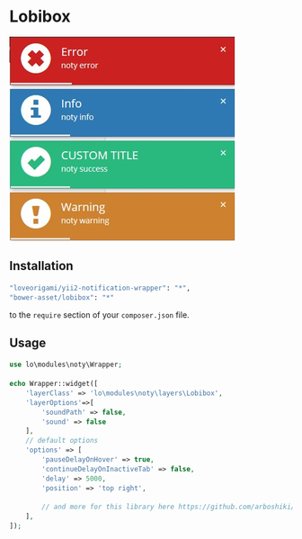 # Lobibox
!["Lobibox"](img/lobibox.jpg)

Installation
--------
```bash
"loveorigami/yii2-notification-wrapper": "*",
"bower-asset/lobibox": "*"
```

to the ```require``` section of your `composer.json` file.

Usage
-----
```php
use lo\modules\noty\Wrapper;

echo Wrapper::widget([
    'layerClass' => 'lo\modules\noty\layers\Lobibox',
    'layerOptions'=>[
        'soundPath' => false,
        'sound' => false
    ],
    // default options
    'options' => [
        'pauseDelayOnHover' => true,
        'continueDelayOnInactiveTab' => false,
        'delay' => 5000,
        'position' => 'top right',

        // and more for this library here https://github.com/arboshiki/lobibox 
    ],
]);

```
